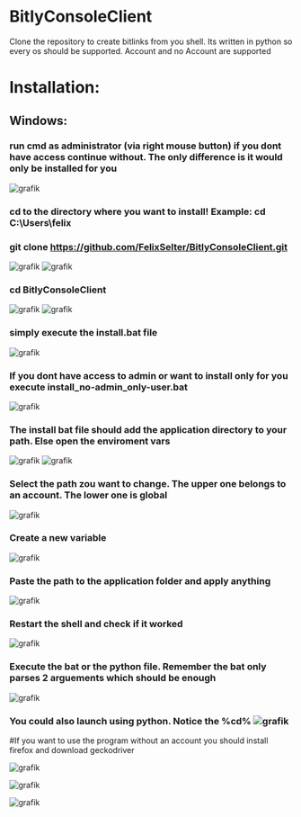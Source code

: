 # BitlyConsoleClient
Clone the repository to create bitlinks from you shell. Its written in python so every os should be supported. Account and no Account are supported

# Installation:
## Windows:  
### run cmd as administrator (via right mouse button) if you dont have access continue without. The only difference is it would only be installed for you
![grafik](https://user-images.githubusercontent.com/55546882/97017865-b8621480-154e-11eb-880b-aa0a3b3b0635.png)
### cd to the directory where you want to install! Example: cd C:\Users\felix
### git clone https://github.com/FelixSelter/BitlyConsoleClient.git
![grafik](https://user-images.githubusercontent.com/55546882/97016090-9bc4dd00-154c-11eb-8fa2-2047a60a9903.png)  ![grafik](https://user-images.githubusercontent.com/55546882/97016927-9c11a800-154d-11eb-88d7-62e8f0285635.png)
### cd BitlyConsoleClient
![grafik](https://user-images.githubusercontent.com/55546882/97017082-cc594680-154d-11eb-9f7b-146729c2ed6b.png)
![grafik](https://user-images.githubusercontent.com/55546882/97018307-4938f000-154f-11eb-8d88-1a2454b81c2a.png)
### simply execute the install.bat file
![grafik](https://user-images.githubusercontent.com/55546882/97017643-76d16980-154e-11eb-8427-4937e19032a0.png)
### If you dont have access to admin or want to install only for you execute install_no-admin_only-user.bat
![grafik](https://user-images.githubusercontent.com/55546882/97018454-74234400-154f-11eb-911e-909eae63123a.png)


### The install bat file should add the application directory to your path. Else open the enviroment vars
![grafik](https://user-images.githubusercontent.com/55546882/97019801-0c6df880-1551-11eb-826f-82e3c254b4ed.png)
![grafik](https://user-images.githubusercontent.com/55546882/97019977-4808c280-1551-11eb-96e3-d63c29e29104.png)
### Select the path zou want to change. The upper one belongs to an account. The lower one is global
![grafik](https://user-images.githubusercontent.com/55546882/97020164-82725f80-1551-11eb-9f5b-ab3bc407cc56.png)
### Create a new variable
![grafik](https://user-images.githubusercontent.com/55546882/97020422-d4b38080-1551-11eb-9895-b7221fdfdb21.png)
### Paste the path to the application folder and apply anything

![grafik](https://user-images.githubusercontent.com/55546882/97020615-0d535a00-1552-11eb-9b65-3970b790a7ec.png)
### Restart the shell and check if it worked
![grafik](https://user-images.githubusercontent.com/55546882/97020910-720eb480-1552-11eb-80c4-cc2f6f254fde.png)
### Execute the bat or the python file. Remember the bat only parses 2 arguements which should be enough
![grafik](https://user-images.githubusercontent.com/55546882/97021714-7be4e780-1553-11eb-9cf2-5328f54ef967.png)
### You could also launch using python. Notice the %cd% ![grafik](https://user-images.githubusercontent.com/55546882/97022386-573d3f80-1554-11eb-8515-db98cb9a6d1e.png)  


#If you want to use the program without an account you should install firefox and download geckodriver

![grafik](https://user-images.githubusercontent.com/55546882/97032015-6971aa80-1561-11eb-8ed8-d59f1486e712.png)  

![grafik](https://user-images.githubusercontent.com/55546882/97032254-cff6c880-1561-11eb-8513-96ddf2339304.png)  

![grafik](https://user-images.githubusercontent.com/55546882/97032346-f74d9580-1561-11eb-9746-f276ec5e08cc.png)




